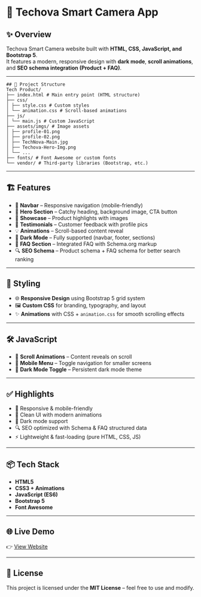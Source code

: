 # 📸 Techova Smart Camera App

## ✨ Overview  
Techova Smart Camera website built with **HTML, CSS, JavaScript, and Bootstrap 5**.  
It features a modern, responsive design with **dark mode**, **scroll animations**, and **SEO schema integration (Product + FAQ)**.  

---
```
## 📁 Project Structure  
Tech Product/
├── index.html # Main entry point (HTML structure)
├── css/
│ ├── style.css # Custom styles
│ └── animation.css # Scroll-based animations
├── js/
│ └── main.js # Custom JavaScript
├── assets/imgs/ # Image assets
│ ├── profile-01.png
│ ├── profile-02.png
│ ├── TechNova-Main.jpg
│ ├── Techova-Hero-Img.png
│ └── ...
├── fonts/ # Font Awesome or custom fonts
└── vendor/ # Third-party libraries (Bootstrap, etc.)
```
---

## 🏗 Features  
- 🧭 **Navbar** – Responsive navigation (mobile-friendly)  
- 🌄 **Hero Section** – Catchy heading, background image, CTA button  
- 🎥 **Showcase** – Product highlights with images  
- 💬 **Testimonials** – Customer feedback with profile pics  
- 💡 **Animations** – Scroll-based content reveal  
- 🌙 **Dark Mode** – Fully supported (navbar, footer, sections)  
- 📄 **FAQ Section** – Integrated FAQ with Schema.org markup  
- 🔍 **SEO Schema** – Product schema + FAQ schema for better search ranking  

---

## 🎨 Styling  
- 🌐 **Responsive Design** using Bootstrap 5 grid system  
- 🖼 **Custom CSS** for branding, typography, and layout  
- ✨ **Animations** with CSS + `animation.css` for smooth scrolling effects  

---

## 🛠 JavaScript  
- 📜 **Scroll Animations** – Content reveals on scroll  
- 📱 **Mobile Menu** – Toggle navigation for smaller screens  
- 🌙 **Dark Mode Toggle** – Persistent dark mode theme  

---

## ✅ Highlights  
- 🚀 Responsive & mobile-friendly  
- 🎨 Clean UI with modern animations  
- 🌙 Dark mode support  
- 🔍 SEO optimized with Schema & FAQ structured data  
- ⚡ Lightweight & fast-loading (pure HTML, CSS, JS)  

---

## 📦 Tech Stack  
- **HTML5**  
- **CSS3 + Animations**  
- **JavaScript (ES6)**  
- **Bootstrap 5**  
- **Font Awesome**  

---

## 🌐 Live Demo  
👉 [View Website](https://hamadrafi.github.io/Techova-WebApp/)  

---

## 📜 License  
This project is licensed under the **MIT License** – feel free to use and modify.  
